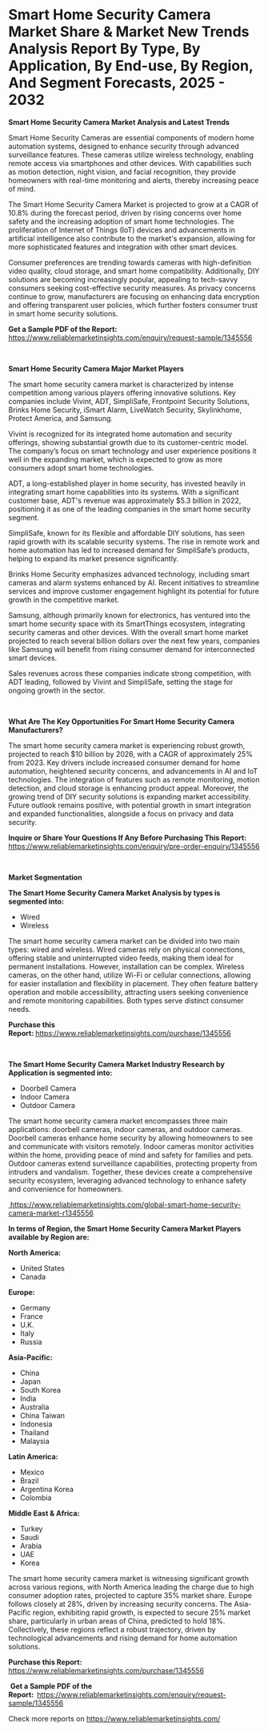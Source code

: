 <p><h1>Smart Home Security Camera Market Share & Market New Trends Analysis Report By Type, By Application, By End-use, By Region, And Segment Forecasts, 2025 - 2032</h1></p><p><strong>Smart Home Security Camera Market Analysis and Latest Trends</strong></p>
<p><p>Smart Home Security Cameras are essential components of modern home automation systems, designed to enhance security through advanced surveillance features. These cameras utilize wireless technology, enabling remote access via smartphones and other devices. With capabilities such as motion detection, night vision, and facial recognition, they provide homeowners with real-time monitoring and alerts, thereby increasing peace of mind.</p><p>The Smart Home Security Camera Market is projected to grow at a CAGR of 10.8% during the forecast period, driven by rising concerns over home safety and the increasing adoption of smart home technologies. The proliferation of Internet of Things (IoT) devices and advancements in artificial intelligence also contribute to the market's expansion, allowing for more sophisticated features and integration with other smart devices. </p><p>Consumer preferences are trending towards cameras with high-definition video quality, cloud storage, and smart home compatibility. Additionally, DIY solutions are becoming increasingly popular, appealing to tech-savvy consumers seeking cost-effective security measures. As privacy concerns continue to grow, manufacturers are focusing on enhancing data encryption and offering transparent user policies, which further fosters consumer trust in smart home security solutions.</p></p>
<p><strong>Get a Sample PDF of the Report:&nbsp;</strong> <a href="https://www.reliablemarketinsights.com/enquiry/request-sample/1345556?utm_campaign=2133&utm_medium=2&utm_source=Github&utm_content=ia&utm_term=06022025&utm_id=smart-home-security-camera">https://www.reliablemarketinsights.com/enquiry/request-sample/1345556</a></p>
<p>&nbsp;</p>
<p><strong>Smart Home Security Camera Major Market Players</strong></p>
<p><p>The smart home security camera market is characterized by intense competition among various players offering innovative solutions. Key companies include Vivint, ADT, SimpliSafe, Frontpoint Security Solutions, Brinks Home Security, iSmart Alarm, LiveWatch Security, Skylinkhome, Protect America, and Samsung. </p><p>Vivint is recognized for its integrated home automation and security offerings, showing substantial growth due to its customer-centric model. The company’s focus on smart technology and user experience positions it well in the expanding market, which is expected to grow as more consumers adopt smart home technologies.</p><p>ADT, a long-established player in home security, has invested heavily in integrating smart home capabilities into its systems. With a significant customer base, ADT's revenue was approximately $5.3 billion in 2022, positioning it as one of the leading companies in the smart home security segment.</p><p>SimpliSafe, known for its flexible and affordable DIY solutions, has seen rapid growth with its scalable security systems. The rise in remote work and home automation has led to increased demand for SimpliSafe’s products, helping to expand its market presence significantly.</p><p>Brinks Home Security emphasizes advanced technology, including smart cameras and alarm systems enhanced by AI. Recent initiatives to streamline services and improve customer engagement highlight its potential for future growth in the competitive market.</p><p>Samsung, although primarily known for electronics, has ventured into the smart home security space with its SmartThings ecosystem, integrating security cameras and other devices. With the overall smart home market projected to reach several billion dollars over the next few years, companies like Samsung will benefit from rising consumer demand for interconnected smart devices.</p><p>Sales revenues across these companies indicate strong competition, with ADT leading, followed by Vivint and SimpliSafe, setting the stage for ongoing growth in the sector.</p></p>
<p>&nbsp;</p>
<p><strong>What Are The Key Opportunities For Smart Home Security Camera Manufacturers?</strong></p>
<p><p>The smart home security camera market is experiencing robust growth, projected to reach $10 billion by 2026, with a CAGR of approximately 25% from 2023. Key drivers include increased consumer demand for home automation, heightened security concerns, and advancements in AI and IoT technologies. The integration of features such as remote monitoring, motion detection, and cloud storage is enhancing product appeal. Moreover, the growing trend of DIY security solutions is expanding market accessibility. Future outlook remains positive, with potential growth in smart integration and expanded functionalities, alongside a focus on privacy and data security.</p></p>
<p><strong>Inquire or Share Your Questions If Any Before Purchasing This Report:</strong> <a href="https://www.reliablemarketinsights.com/enquiry/pre-order-enquiry/1345556?utm_campaign=2133&utm_medium=2&utm_source=Github&utm_content=ia&utm_term=06022025&utm_id=smart-home-security-camera">https://www.reliablemarketinsights.com/enquiry/pre-order-enquiry/1345556</a></p>
<p>&nbsp;</p>
<p><strong>Market Segmentation</strong></p>
<p><strong>The Smart Home Security Camera Market Analysis by types is segmented into:</strong></p>
<p><ul><li>Wired</li><li>Wireless</li></ul></p>
<p><p>The smart home security camera market can be divided into two main types: wired and wireless. Wired cameras rely on physical connections, offering stable and uninterrupted video feeds, making them ideal for permanent installations. However, installation can be complex. Wireless cameras, on the other hand, utilize Wi-Fi or cellular connections, allowing for easier installation and flexibility in placement. They often feature battery operation and mobile accessibility, attracting users seeking convenience and remote monitoring capabilities. Both types serve distinct consumer needs.</p></p>
<p><strong>Purchase this Report:&nbsp;</strong><a href="https://www.reliablemarketinsights.com/purchase/1345556?utm_campaign=2133&utm_medium=2&utm_source=Github&utm_content=ia&utm_term=06022025&utm_id=smart-home-security-camera">https://www.reliablemarketinsights.com/purchase/1345556</a></p>
<p>&nbsp;</p>
<p><strong>The Smart Home Security Camera Market Industry Research by Application is segmented into:</strong></p>
<p><ul><li>Doorbell Camera</li><li>Indoor Camera</li><li>Outdoor Camera</li></ul></p>
<p><p>The smart home security camera market encompasses three main applications: doorbell cameras, indoor cameras, and outdoor cameras. Doorbell cameras enhance home security by allowing homeowners to see and communicate with visitors remotely. Indoor cameras monitor activities within the home, providing peace of mind and safety for families and pets. Outdoor cameras extend surveillance capabilities, protecting property from intruders and vandalism. Together, these devices create a comprehensive security ecosystem, leveraging advanced technology to enhance safety and convenience for homeowners.</p></p>
<p><a href="https://www.reliablemarketinsights.com/global-smart-home-security-camera-market-r1345556?utm_campaign=2133&utm_medium=2&utm_source=Github&utm_content=ia&utm_term=06022025&utm_id=smart-home-security-camera">&nbsp;https://www.reliablemarketinsights.com/global-smart-home-security-camera-market-r1345556</a></p>
<p><strong>In terms of Region, the Smart Home Security Camera Market Players available by Region are:</strong></p>
<p>
    <p> <strong> North America: </strong>
        <ul>
            <li>United States</li>
            <li>Canada</li>
        </ul>
        </p> 
    <p> <strong> Europe: </strong>
        <ul>
            <li>Germany</li>
            <li>France</li>
            <li>U.K.</li>
            <li>Italy</li>
            <li>Russia</li>
        </ul>
        </p> 
    <p> <strong> Asia-Pacific: </strong>
        <ul>
            <li>China</li>
            <li>Japan</li>
            <li>South Korea</li>
            <li>India</li>
            <li>Australia</li>
            <li>China Taiwan</li>
            <li>Indonesia</li>
            <li>Thailand</li>
            <li>Malaysia</li>
        </ul>
        </p> 
    <p> <strong> Latin America: </strong>
        <ul>
            <li>Mexico</li>
            <li>Brazil</li>
            <li>Argentina Korea</li>
            <li>Colombia</li>
        </ul>
        </p> 
    <p> <strong> Middle East & Africa: </strong>
        <ul>
            <li>Turkey</li>
            <li>Saudi</li>
            <li>Arabia</li>
            <li>UAE</li>
            <li>Korea</li>
        </ul>
    </p>
    </p>
<p><p>The smart home security camera market is witnessing significant growth across various regions, with North America leading the charge due to high consumer adoption rates, projected to capture 35% market share. Europe follows closely at 28%, driven by increasing security concerns. The Asia-Pacific region, exhibiting rapid growth, is expected to secure 25% market share, particularly in urban areas of China, predicted to hold 18%. Collectively, these regions reflect a robust trajectory, driven by technological advancements and rising demand for home automation solutions.</p></p>
<p><strong>Purchase this Report: </strong><a href="https://www.reliablemarketinsights.com/purchase/1345556?utm_campaign=2133&utm_medium=2&utm_source=Github&utm_content=ia&utm_term=06022025&utm_id=smart-home-security-camera">https://www.reliablemarketinsights.com/purchase/1345556</a></p>
<p>&nbsp;<strong>Get a Sample PDF of the Report:&nbsp;&nbsp;</strong><a href="https://www.reliablemarketinsights.com/enquiry/request-sample/1345556?utm_campaign=2133&utm_medium=2&utm_source=Github&utm_content=ia&utm_term=06022025&utm_id=smart-home-security-camera">https://www.reliablemarketinsights.com/enquiry/request-sample/1345556</a></p>
<p><strong></strong></p>
<p>Check more reports on <a href="https://www.reliablemarketinsights.com/?utm_campaign=2133&utm_medium=2&utm_source=Github&utm_content=ia&utm_term=06022025&utm_id=smart-home-security-camera">https://www.reliablemarketinsights.com/</a></p>